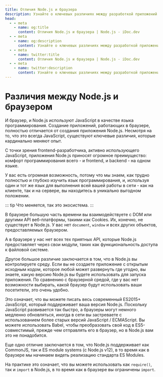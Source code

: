 ```yaml
---
title: Отличия Node.js и браузера
description: Узнайте о ключевых различиях между разработкой приложений на Node.js и в браузере, включая экосистему, контроль окружения и системы модулей.
head:
  - - meta
    - name: og:title
      content: Отличия Node.js и браузера | Node.js - iDoc.dev
  - - meta
    - name: og:description
      content: Узнайте о ключевых различиях между разработкой приложений на Node.js и в браузере, включая экосистему, контроль окружения и системы модулей.
  - - meta
    - name: twitter:title
      content: Отличия Node.js и браузера | Node.js - iDoc.dev
  - - meta
    - name: twitter:description
      content: Узнайте о ключевых различиях между разработкой приложений на Node.js и в браузере, включая экосистему, контроль окружения и системы модулей.
---
```



# Различия между Node.js и браузером

И браузер, и Node.js используют JavaScript в качестве языка программирования. Создание приложений, работающих в браузере, полностью отличается от создания приложения Node.js. Несмотря на то, что это всегда JavaScript, существуют ключевые различия, которые кардинально меняют опыт.

С точки зрения frontend-разработчика, активно использующего JavaScript, приложения Node.js приносят огромное преимущество: комфорт программирования всего - и frontend, и backend - на одном языке.

У вас есть огромная возможность, потому что мы знаем, как трудно полностью и глубоко изучить язык программирования, и, используя один и тот же язык для выполнения всей вашей работы в сети - как на клиенте, так и на сервере, вы находитесь в уникально выгодном положении.

::: tip
Что меняется, так это экосистема.
:::

В браузере большую часть времени вы взаимодействуете с DOM или другими API веб-платформы, такими как Cookies. Их, конечно, не существует в Node.js. У вас нет `document`, `window` и всех других объектов, предоставляемых браузером.

А в браузере у нас нет всех тех приятных API, которые Node.js предоставляет через свои модули, таких как функциональность доступа к файловой системе.

Другое большое различие заключается в том, что в Node.js вы контролируете среду. Если вы не создаете приложение с открытым исходным кодом, которое любой может развернуть где угодно, вы знаете, какую версию Node.js вы будете использовать для запуска приложения. По сравнению с браузерной средой, где у вас нет возможности выбирать, какой браузер будут использовать ваши посетители, это очень удобно.

Это означает, что вы можете писать весь современный ES2015+ JavaScript, который поддерживает ваша версия Node.js. Поскольку JavaScript развивается так быстро, а браузеры могут немного медленно обновляться, иногда в сети вы застреваете с использованием более старых версий JavaScript / ECMAScript. Вы можете использовать Babel, чтобы преобразовать свой код в ES5-совместимый, прежде чем отправлять его в браузер, но в Node.js вам это не понадобится.

Еще одно отличие заключается в том, что Node.js поддерживает как CommonJS, так и ES module systems (с Node.js v12), в то время как в браузере мы начинаем видеть реализацию стандарта ES Modules.

На практике это означает, что вы можете использовать как `require()`, так и `import` в Node.js, в то время как в браузере вы ограничены `import`.

